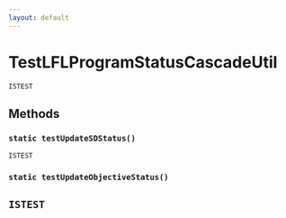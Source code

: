 ```yaml
---
layout: default
---
```

# TestLFLProgramStatusCascadeUtil

`ISTEST`
## Methods
### `static testUpdateSDStatus()`

`ISTEST`
### `static testUpdateObjectiveStatus()`

`ISTEST`
---
